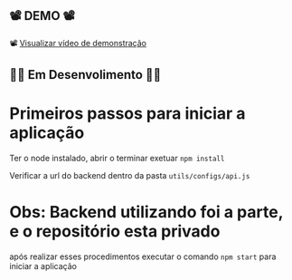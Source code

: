 ##  📽️ DEMO 📽️  ##
📽️ [Visualizar vídeo de demonstração](demo/demo.mp4)

## 🚧🚧 Em Desenvolimento 🚧🚧 ##

# Primeiros passos para iniciar a aplicação

Ter o node instalado, abrir o terminar exetuar `npm install`

Verificar a url do backend dentro da pasta `utils/configs/api.js`

# Obs: Backend utilizando foi a parte, e o repositório esta privado #

após realizar esses procedimentos executar o comando `npm start` para iniciar a aplicação